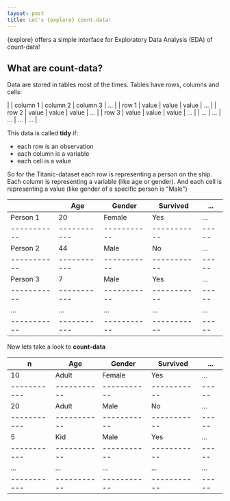 ```yaml
---
layout: post
title: Let's {explore} count-data!
---
```


{explore} offers a simple interface for Exploratory Data Analysis (EDA) of count-data!

## What are count-data?

Data are stored in tables most of the times. Tables have rows, columns and cells:

|           | column 1  | column 2  | column 3  | ... |
| row 1     | value     | value     | value     | ... |
| row 2     | value     | value     | value     | ... |
| row 3     | value     | value     | value     | ... |
| ...       | ...       | ...       | ...       | ... |

This data is called **tidy** if:

* each row is an observation
* each column is a variable
* each cell is a value

So for the Titanic-dataset each row is representing a person on the ship. 
Each column is representing a variable (like age or gender). And each cell is representing a value (like gender of a specific person is "Male")

|           | Age       | Gender    | Survived  | ... |
|-----------|-----------|-----------|-----------|-----|
| Person 1  | 20        | Female    | Yes       | ... |
|-----------|-----------|-----------|-----------|-----|
| Person 2  | 44        | Male      | No        | ... |
|-----------|-----------|-----------|-----------|-----|
| Person 3  | 7         | Male      | Yes       | ... |
|-----------|-----------|-----------|-----------|-----|
| ...       | ...       | ...       | ...       | ... |
|-----------|-----------|-----------|-----------|-----|


Now lets take a look to **count-data**

| n         | Age       | Gender    | Survived  | ... |
|-----------|-----------|-----------|-----------|-----|
| 10        | Adult     | Female    | Yes       | ... |
|-----------|-----------|-----------|-----------|-----|
| 20        | Adult     | Male      | No        | ... |
|-----------|-----------|-----------|-----------|-----|
| 5         | Kid       | Male      | Yes       | ... |
|-----------|-----------|-----------|-----------|-----|
| ...       | ...       | ...       | ...       | ... |
|-----------|-----------|-----------|-----------|-----|


